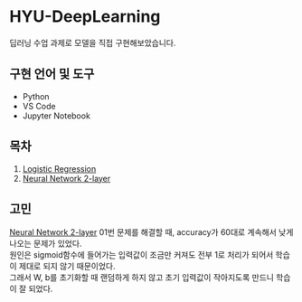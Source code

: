# HYU-DeepLearning
딥러닝 수업 과제로 모델을 직접 구현해보았습니다.

## 구현 언어 및 도구
- Python
- VS Code
- Jupyter Notebook

## 목차
1. [Logistic Regression](https://github.com/happyhun/HYU-DeepLearning/tree/main/LogisticRegression)
2. [Neural Network 2-layer](https://github.com/happyhun/HYU-DeepLearning/tree/main/2-LayerNeuralNetwork)

## 고민
[Neural Network 2-layer](https://github.com/happyhun/HYU-DeepLearning/tree/main/2-LayerNeuralNetwork) 01번 문제를 해결할 때, accuracy가 60대로 계속해서 낮게 나오는 문제가 있었다.  
원인은 sigmoid함수에 들어가는 입력값이 조금만 커져도 전부 1로 처리가 되어서 학습이 제대로 되지 않기 때문이었다.  
그래서 W, b를 초기화할 때 랜덤하게 하지 않고 초기 입력값이 작아지도록 만드니 학습이 잘 되었다.
